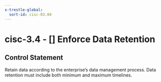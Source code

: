 ```yaml
---
x-trestle-global:
  sort-id: cisc-03.04
---
```


# cisc-3.4 - \[\] Enforce Data Retention

## Control Statement

Retain data according to the enterprise’s data management process. Data retention must include both minimum and maximum timelines.
